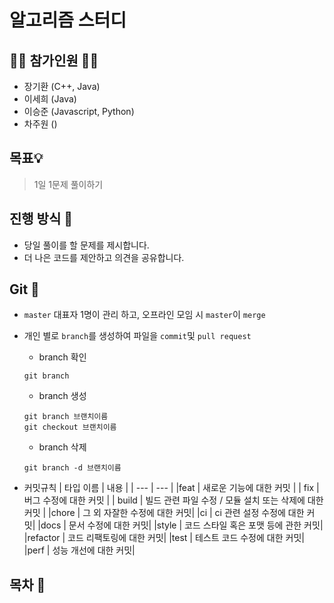 # 알고리즘 스터디

## 🙋‍♂️ 참가인원 🙋‍♀️

- 장기환 (C++, Java)
- 이세희 (Java)
- 이승준 (Javascript, Python)
- 차주원 ()

## 목표💡

 > 1일 1문제 풀이하기

## 진행 방식 🎲
- 당일 풀이를 할 문제를 제시합니다.
- 더 나은 코드를 제안하고 의견을 공유합니다.


## Git 🌱

- `master` 대표자 1명이 관리 하고, 오프라인 모임 시 `master`이 `merge`

-  개인 별로 `branch`를 생성하여 파일을 `commit`및 `pull request`

    - branch 확인
    ```
    git branch
    ```
    - branch 생성
    ```
    git branch 브랜치이름
    git checkout 브랜치이름
    ```
    - branch 삭제
    ```
    git branch -d 브랜치이름
    ```

- 커밋규칙
    | 타입 이름 | 내용 |
    | --- | --- |
    |feat | 새로운 기능에 대한 커밋 |
    | fix | 버그 수정에 대한 커밋 |
    | build | 빌드 관련 파일 수정 / 모듈 설치 또는 삭제에 대한 커밋 |
    |chore | 그 외 자잘한 수정에 대한 커밋|
    |ci | ci 관련 설정 수정에 대한 커밋|
    |docs | 문서 수정에 대한 커밋|
    |style | 코드 스타일 혹은 포맷 등에 관한 커밋|
    |refactor | 코드 리팩토링에 대한 커밋|
    |test | 테스트 코드 수정에 대한 커밋|
    |perf | 성능 개선에 대한 커밋|


## 목차 🔎
